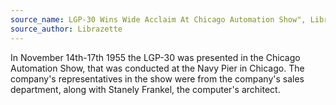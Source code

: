 ```yaml
---
source_name: LGP-30 Wins Wide Acclaim At Chicago Automation Show", Librazette, December 1955, p.6
source_author: Librazette
---
```


In November 14th-17th 1955 the LGP-30 was presented in the Chicago Automation Show, that was conducted at the Navy Pier in Chicago. The company's representatives in the show were from the company's sales department, along with Stanely Frankel, the computer's architect.
